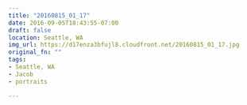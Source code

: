 ```yaml
---
title: "20160815_01_17"
date: 2016-09-05T18:43:55-07:00
draft: false
location: Seattle, WA
img_url: https://d17enza3bfujl8.cloudfront.net/20160815_01_17.jpg
original_fn: ""
tags:
- Seattle, WA
- Jacob
- portraits

---
```

